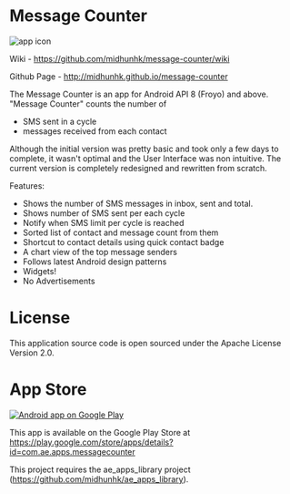 Message Counter
===============
<img alt="app icon" src="https://fbcdn-sphotos-b-a.akamaihd.net/hphotos-ak-frc1/t1/p206x206/1623349_492913894078406_217528190_n.png"/>

Wiki - https://github.com/midhunhk/message-counter/wiki

Github Page - http://midhunhk.github.io/message-counter

The Message Counter is an app for Android API 8 (Froyo) and above. 
"Message Counter" counts the number of
- SMS sent in a cycle
- messages received from each contact

Although the initial version was pretty basic and took only a few days to complete, it wasn't optimal and the User Interface was non intuitive. The current version is completely redesigned and rewritten from scratch.

Features:
- Shows the number of SMS messages in inbox, sent and total.
- Shows number of SMS sent per each cycle
- Notify when SMS limit per cycle is reached
- Sorted list of contact and message count from them
- Shortcut to contact details using quick contact badge
- A chart view of the top message senders
- Follows latest Android design patterns
- Widgets!
- No Advertisements
 
License
=======
This application source code is open sourced under the Apache License Version 2.0.

App Store
=========

<a href="https://play.google.com/store/apps/details?id=com.ae.apps.messagecounter">
  <img alt="Android app on Google Play"
       src="https://developer.android.com/images/brand/en_app_rgb_wo_45.png" />
</a>

This app is available on the Google Play Store at https://play.google.com/store/apps/details?id=com.ae.apps.messagecounter

This project requires the ae_apps_library project (https://github.com/midhunhk/ae_apps_library).

